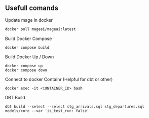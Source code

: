 ## Usefull comands

Update mage in docker

```bash
docker pull mageai/mageai:latest
```

Build Docker Compose

```
docker compose build
```

Build Docker Up / Down

```
docker compose up
docker compose down
```

Connect to docker Containr (Helpful for dbt or other)

```
docker exec -it <CONTAINER_ID> bash 
```

DBT Build

```
dbt build --select --select stg_arrivals.sql stg_departures.sql models/core --var 'is_test_run: false'
```
